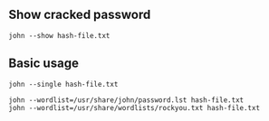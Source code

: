 ## Show cracked password
```
john --show hash-file.txt
```
## Basic usage
```
john --single hash-file.txt
```
```
john --wordlist=/usr/share/john/password.lst hash-file.txt
john --wordlist=/usr/share/wordlists/rockyou.txt hash-file.txt
```
